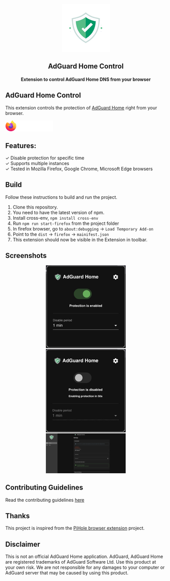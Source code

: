 <p align="center"><img src="icon/icon_raw.png" width="150"/></p>
<h2 align="center"><b>AdGuard Home Control</b></h2>
<h4 align="center">Extension to control AdGuard Home DNS from your browser</h4>

## AdGuard Home Control
This extension controls the protection of [AdGuard Home](https://github.com/AdguardTeam/AdGuardHome) right from your browser.

<img src="docs/assets/firefox-ext.svg" width="150"/>

## Features:
✓ Disable protection for specific time  
✓ Supports multiple instances  
✓ Tested in Mozilla Firefox, Google Chrome, Microsoft Edge browsers

## Build
Follow these instructions to build and run the project.

1. Clone this repository.
1. You need to have the latest version of npm.
1. Install cross-env, `npm install cross-env`
1. Run `npm run start-firefox` from the project folder
1. In firefox browser, go to `about:debugging` -> `Load Temporary Add-on`
1. Point to the `dist` -> `firefox` -> `mainifest.json`
1. This extension should now be visible in the  Extension in toolbar.

## Screenshots
<div style="text-align:center">
   <img src="docs/screenshots/firefox/screenshot1.png" width="250" hspace="20"/>
   <img src="docs/screenshots/firefox/screenshot2.png" width="250" hspace="20"/>
   <img src="docs/screenshots/firefox/screenshot3.png" width="250" hspace="20"/>
</div>

## Contributing Guidelines
Read the contributing guidelines [here](CONTRIBUTING.md)

## Thanks
This project is inspired from the [PiHole browser extension](https://github.com/badsgahhl/pihole-browser-extension) project. 

## Disclaimer
This is not an official AdGuard Home application. AdGuard, AdGuard Home are registered trademarks of AdGuard Software Ltd. Use this product at your own risk. We are not responsible for any damages to your computer or AdGuard server that may be caused by using this product.